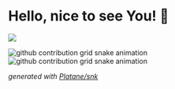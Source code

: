 <h1 align="left">Hello, nice to see You! 👀</h1>

![](https://visitor-badge.glitch.me/badge?page_id=wiktorkisielewski.me)

![github contribution grid snake animation](https://raw.githubusercontent.com/wiktorkisielewski/wiktorkisielewski/snake/github-contribution-grid-snake-dark.svg#gh-dark-mode-only)![github contribution grid snake animation](https://raw.githubusercontent.com/wiktorkisielewski/wiktorkisielewski/snake/github-contribution-grid-snake.svg#gh-light-mode-only)

_generated with [Platane/snk](https://github.com/Platane/snk)_

